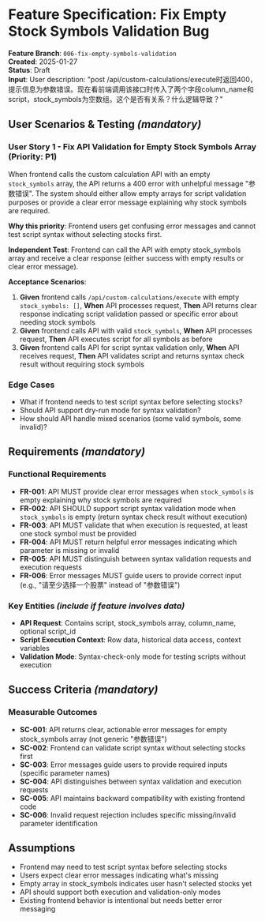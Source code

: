 # Feature Specification: Fix Empty Stock Symbols Validation Bug

**Feature Branch**: `006-fix-empty-symbols-validation`  
**Created**: 2025-01-27  
**Status**: Draft  
**Input**: User description: "post /api/custom-calculations/execute时返回400，提示信息为参数错误。现在看前端调用该接口时传入了两个字段column_name和script，stock_symbols为空数组。这个是否有关系？什么逻辑导致？"

## User Scenarios & Testing *(mandatory)*

### User Story 1 - Fix API Validation for Empty Stock Symbols Array (Priority: P1)

When frontend calls the custom calculation API with an empty `stock_symbols` array, the API returns a 400 error with unhelpful message "参数错误". The system should either allow empty arrays for script validation purposes or provide a clear error message explaining why stock symbols are required.

**Why this priority**: Frontend users get confusing error messages and cannot test script syntax without selecting stocks first.

**Independent Test**: Frontend can call the API with empty stock_symbols array and receive a clear response (either success with empty results or clear error message).

**Acceptance Scenarios**:

1. **Given** frontend calls `/api/custom-calculations/execute` with empty `stock_symbols: []`, **When** API processes request, **Then** API returns clear response indicating script validation passed or specific error about needing stock symbols
2. **Given** frontend calls API with valid `stock_symbols`, **When** API processes request, **Then** API executes script for all symbols as before
3. **Given** frontend calls API for script syntax validation only, **When** API receives request, **Then** API validates script and returns syntax check result without requiring stock symbols

### Edge Cases

- What if frontend needs to test script syntax before selecting stocks?
- Should API support dry-run mode for syntax validation?
- How should API handle mixed scenarios (some valid symbols, some invalid)?

## Requirements *(mandatory)*

### Functional Requirements

- **FR-001**: API MUST provide clear error messages when `stock_symbols` is empty explaining why stock symbols are required
- **FR-002**: API SHOULD support script syntax validation mode when `stock_symbols` is empty (return syntax check result without execution)
- **FR-003**: API MUST validate that when execution is requested, at least one stock symbol must be provided
- **FR-004**: API MUST return helpful error messages indicating which parameter is missing or invalid
- **FR-005**: API MUST distinguish between syntax validation requests and execution requests
- **FR-006**: Error messages MUST guide users to provide correct input (e.g., "请至少选择一个股票" instead of "参数错误")

### Key Entities *(include if feature involves data)*

- **API Request**: Contains script, stock_symbols array, column_name, optional script_id
- **Script Execution Context**: Row data, historical data access, context variables
- **Validation Mode**: Syntax-check-only mode for testing scripts without execution

## Success Criteria *(mandatory)*

### Measurable Outcomes

- **SC-001**: API returns clear, actionable error messages for empty stock_symbols array (not generic "参数错误")
- **SC-002**: Frontend can validate script syntax without selecting stocks first
- **SC-003**: Error messages guide users to provide required inputs (specific parameter names)
- **SC-004**: API distinguishes between syntax validation and execution requests
- **SC-005**: API maintains backward compatibility with existing frontend code
- **SC-006**: Invalid request rejection includes specific missing/invalid parameter identification

## Assumptions

- Frontend may need to test script syntax before selecting stocks
- Users expect clear error messages indicating what's missing
- Empty array in stock_symbols indicates user hasn't selected stocks yet
- API should support both execution and validation-only modes
- Existing frontend behavior is intentional but needs better error messaging
